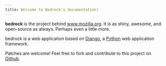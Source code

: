 ```yaml
---
title: Welcome to Bedrock's documentation!
---
```


**bedrock** is the project behind www.mozilla.org. It is as shiny,
awesome, and open-source as always. Perhaps even a little more.

bedrock is a web application based on
[Django](http://www.djangoproject.com/), a
[Python](https://www.python.org) web application framework.

Patches are welcome! Feel free to fork and contribute to this project on
[Github](https://github.com/mozilla/bedrock).
